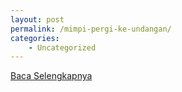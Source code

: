 ```yaml
---
layout: post
permalink: /mimpi-pergi-ke-undangan/
categories:
    - Uncategorized
---
```


[Baca Selengkapnya](/01)